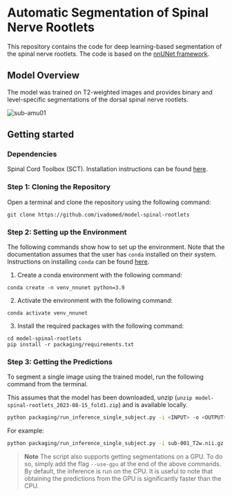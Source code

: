 # Automatic Segmentation of Spinal Nerve Rootlets 

This repository contains the code for deep learning-based segmentation of the spinal nerve rootlets. The code is based on the [nnUNet framework](https://github.com/MIC-DKFZ/nnUNet).

## Model Overview

The model was trained on T2-weighted images and provides binary and level-specific segmentations of the dorsal spinal nerve rootlets.

![sub-amu01](https://github.com/ivadomed/model-spinal-rootlets/assets/39456460/05a4b366-89e4-4986-a0f3-3c568517bbd0)


## Getting started

### Dependencies

Spinal Cord Toolbox (SCT). Installation instructions can be found [here](https://spinalcordtoolbox.com/user_section/installation.html). 

### Step 1: Cloning the Repository

Open a terminal and clone the repository using the following command:

~~~
git clone https://github.com/ivadomed/model-spinal-rootlets
~~~

### Step 2: Setting up the Environment

The following commands show how to set up the environment. 
Note that the documentation assumes that the user has `conda` installed on their system. 
Instructions on installing `conda` can be found [here](https://conda.io/projects/conda/en/latest/user-guide/install/index.html).

1. Create a conda environment with the following command:
```
conda create -n venv_nnunet python=3.9
```

2. Activate the environment with the following command:
```
conda activate venv_nnunet
```

3. Install the required packages with the following command:
```
cd model-spinal-rootlets
pip install -r packaging/requirements.txt
```
 
### Step 3: Getting the Predictions

To segment a single image using the trained model, run the following command from the terminal. 

This assumes that the model has been downloaded, unzip (`unzip model-spinal-rootlets_2023-08-15_fold1.zip`) and is available locally.

```bash
python packaging/run_inference_single_subject.py -i <INPUT> -o <OUTPUT> -path-model <PATH_TO_MODEL_FOLDER>
```

For example:

```bash
python packaging/run_inference_single_subject.py -i sub-001_T2w.nii.gz -o sub-001_T2w_label-rootlet.nii.gz -path-model model-spinal-rootlets_2023-08-15_fold1
```

> **Note**
> The script also supports getting segmentations on a GPU. To do so, simply add the flag `--use-gpu` at the end of the above commands. By default, the inference is run on the CPU. 
> It is useful to note that obtaining the predictions from the GPU is significantly faster than the CPU.

